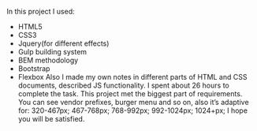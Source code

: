 In this project I used:
* HTML5
* CSS3
* Jquery(for different effects)
* Gulp building system
* BEM methodology
* Bootstrap
* Flexbox
Also I made my own notes in different parts of HTML and CSS documents, described JS functionality.
I spent about 26 hours to complete the task. This project met the biggest part of requirements. You can see vendor prefixes, burger menu and so on, also it’s adaptive for:
320-467px;
467-768px;
768-992px;
992-1024px;
1024+px;
I hope you will be satisfied. 
